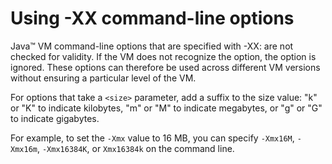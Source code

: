<!--
* Copyright (c) 2017, 2019 IBM Corp. and others
*
* This program and the accompanying materials are made
* available under the terms of the Eclipse Public License 2.0
* which accompanies this distribution and is available at
* https://www.eclipse.org/legal/epl-2.0/ or the Apache
* License, Version 2.0 which accompanies this distribution and
* is available at https://www.apache.org/licenses/LICENSE-2.0.
*
* This Source Code may also be made available under the
* following Secondary Licenses when the conditions for such
* availability set forth in the Eclipse Public License, v. 2.0
* are satisfied: GNU General Public License, version 2 with
* the GNU Classpath Exception [1] and GNU General Public
* License, version 2 with the OpenJDK Assembly Exception [2].
*
* [1] https://www.gnu.org/software/classpath/license.html
* [2] http://openjdk.java.net/legal/assembly-exception.html
*
* SPDX-License-Identifier: EPL-2.0 OR Apache-2.0 OR GPL-2.0 WITH
* Classpath-exception-2.0 OR LicenseRef-GPL-2.0 WITH Assembly-exception
-->

# Using -XX command-line options

Java&trade; VM command-line options that are specified with -XX: are not checked for validity. If the VM does not recognize the option, the option is ignored. These options can therefore be used across different VM versions without ensuring a particular level of the VM.

For options that take a `<size>` parameter, add a suffix to the size value: "k" or "K" to indicate kilobytes, "m" or "M" to indicate megabytes, or "g" or "G" to indicate gigabytes.

For example, to set the `-Xmx` value to 16 MB, you can specify `-Xmx16M`, `-Xmx16m`, `-Xmx16384K`, or `Xmx16384k` on the command line.



<!-- ==== END OF TOPIC ==== xx_jvm_commands.md ==== -->
